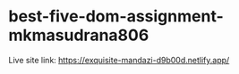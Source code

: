 ﻿# best-five-dom-assignment-mkmasudrana806
Live site link: https://exquisite-mandazi-d9b00d.netlify.app/
